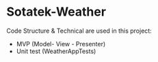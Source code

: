 # Sotatek-Weather
Code Structure & Technical are used in this project: 
+ MVP (Model- View - Presenter)
+ Unit test (WeatherAppTests)
